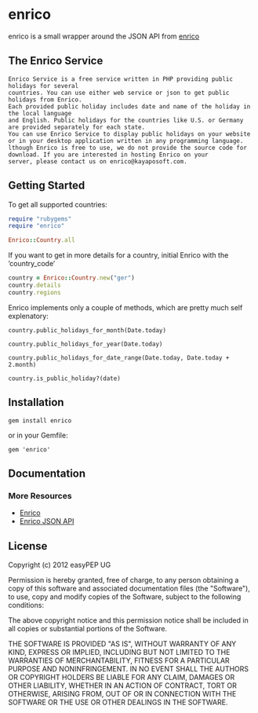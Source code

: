 enrico
===========

enrico is a small wrapper around the JSON API from [enrico](http://kayaposoft.com/enrico/json/)

The Enrico Service
------------------

```
Enrico Service is a free service written in PHP providing public holidays for several 
countries. You can use either web service or json to get public holidays from Enrico. 
Each provided public holiday includes date and name of the holiday in the local language 
and English. Public holidays for the countries like U.S. or Germany are provided separately for each state. 
You can use Enrico Service to display public holidays on your website or in your desktop application written in any programming language. 
lthough Enrico is free to use, we do not provide the source code for download. If you are interested in hosting Enrico on your 
server, please contact us on enrico@kayaposoft.com.
```

Getting Started
---------------

To get all supported countries:

```ruby
require "rubygems"
require "enrico"

Enrico::Country.all
```

If you want to get in more details for a country, initial Enrico with the ’country_code’

```ruby
country = Enrico::Country.new("ger")
country.details
country.regions
```

Enrico implements only a couple of methods, which are pretty much self explenatory:

```
country.public_holidays_for_month(Date.today)
```

```
country.public_holidays_for_year(Date.today)
```

```
country.public_holidays_for_date_range(Date.today, Date.today + 2.month)
```

```
country.is_public_holiday?(date)
```

Installation
------------

    gem install enrico

or in your Gemfile:

    gem 'enrico'


Documentation
-------------

### More Resources

+ [Enrico](http://kayaposoft.com/enrico/)
+ [Enrico JSON API](http://kayaposoft.com/enrico/json/)


License
-------

Copyright (c) 2012 easyPEP UG

Permission is hereby granted, free of charge, to any person obtaining
a copy of this software and associated documentation files (the
"Software"), to use, copy and modify copies of the Software, subject 
to the following conditions:

The above copyright notice and this permission notice shall be
included in all copies or substantial portions of the Software.

THE SOFTWARE IS PROVIDED "AS IS", WITHOUT WARRANTY OF ANY KIND,
EXPRESS OR IMPLIED, INCLUDING BUT NOT LIMITED TO THE WARRANTIES OF
MERCHANTABILITY, FITNESS FOR A PARTICULAR PURPOSE AND
NONINFRINGEMENT. IN NO EVENT SHALL THE AUTHORS OR COPYRIGHT HOLDERS BE
LIABLE FOR ANY CLAIM, DAMAGES OR OTHER LIABILITY, WHETHER IN AN ACTION
OF CONTRACT, TORT OR OTHERWISE, ARISING FROM, OUT OF OR IN CONNECTION
WITH THE SOFTWARE OR THE USE OR OTHER DEALINGS IN THE SOFTWARE.
